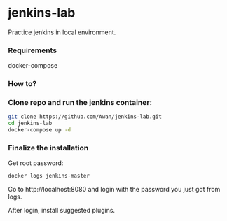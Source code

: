 # jenkins-lab
Practice jenkins in local environment. 

### Requirements

docker-compose



### How to?

### Clone repo and run the jenkins container:

```bash
git clone https://github.com/Awan/jenkins-lab.git
cd jenkins-lab
docker-compose up -d
```

### Finalize the installation

Get root password:

```bash
docker logs jenkins-master
```

Go to http://localhost:8080 and login with the password you just got from logs.

After login, install suggested plugins.

